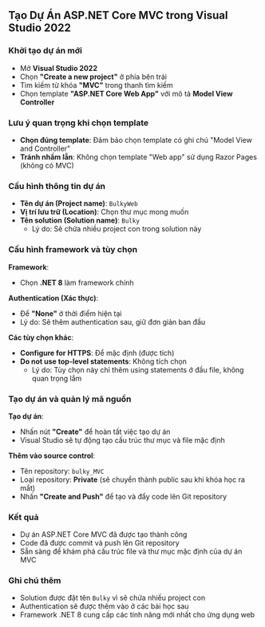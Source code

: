 ## Tạo Dự Án ASP.NET Core MVC trong Visual Studio 2022

### Khởi tạo dự án mới

- Mở **Visual Studio 2022**
- Chọn **"Create a new project"** ở phía bên trái
- Tìm kiếm từ khóa **"MVC"** trong thanh tìm kiếm
- Chọn template **"ASP.NET Core Web App"** với mô tả **Model View Controller**


### Lưu ý quan trọng khi chọn template

- **Chọn đúng template**: Đảm bảo chọn template có ghi chú "Model View and Controller"
- **Tránh nhầm lẫn**: Không chọn template "Web app" sử dụng Razor Pages (không có MVC)


### Cấu hình thông tin dự án

- **Tên dự án (Project name)**: `BulkyWeb`
- **Vị trí lưu trữ (Location)**: Chọn thư mục mong muốn
- **Tên solution (Solution name)**: `Bulky`
    - Lý do: Sẽ chứa nhiều project con trong solution này


### Cấu hình framework và tùy chọn

**Framework**:

- Chọn **.NET 8** làm framework chính

**Authentication (Xác thực)**:

- Để **"None"** ở thời điểm hiện tại
- Lý do: Sẽ thêm authentication sau, giữ đơn giản ban đầu

**Các tùy chọn khác**:

- **Configure for HTTPS**: Để mặc định (được tích)
- **Do not use top-level statements**: Không tích chọn
    - Lý do: Tùy chọn này chỉ thêm using statements ở đầu file, không quan trọng lắm


### Tạo dự án và quản lý mã nguồn

**Tạo dự án**:

- Nhấn nút **"Create"** để hoàn tất việc tạo dự án
- Visual Studio sẽ tự động tạo cấu trúc thư mục và file mặc định

**Thêm vào source control**:

- Tên repository: `bulky_MVC`
- Loại repository: **Private** (sẽ chuyển thành public sau khi khóa học ra mắt)
- Nhấn **"Create and Push"** để tạo và đẩy code lên Git repository


### Kết quả

- Dự án ASP.NET Core MVC đã được tạo thành công
- Code đã được commit và push lên Git repository
- Sẵn sàng để khám phá cấu trúc file và thư mục mặc định của dự án MVC


### Ghi chú thêm

- Solution được đặt tên `Bulky` vì sẽ chứa nhiều project con
- Authentication sẽ được thêm vào ở các bài học sau
- Framework .NET 8 cung cấp các tính năng mới nhất cho ứng dụng web

